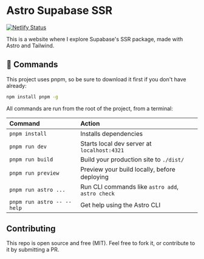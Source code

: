 # Astro Supabase SSR

[![Netlify Status](https://api.netlify.com/api/v1/badges/3d7e6a2b-c4dc-4a2d-82e9-a2f276faf715/deploy-status)](https://app.netlify.com/sites/supabase-astro-guestbook/deploys)

This is a website where I explore Supabase's SSR package, made with Astro and Tailwind.

## 🧞 Commands

This project uses pnpm, so be sure to download it first if you don't have already:

```sh
npm install pnpm -g
```

All commands are run from the root of the project, from a terminal:

| Command                    | Action                                           |
| :------------------------- | :----------------------------------------------- |
| `pnpm install`             | Installs dependencies                            |
| `pnpm run dev`             | Starts local dev server at `localhost:4321`      |
| `pnpm run build`           | Build your production site to `./dist/`          |
| `pnpm run preview`         | Preview your build locally, before deploying     |
| `pnpm run astro ...`       | Run CLI commands like `astro add`, `astro check` |
| `pnpm run astro -- --help` | Get help using the Astro CLI                     |

## Contributing

This repo is open source and free (MIT). Feel free to fork it, or contribute to it by submitting a PR.
